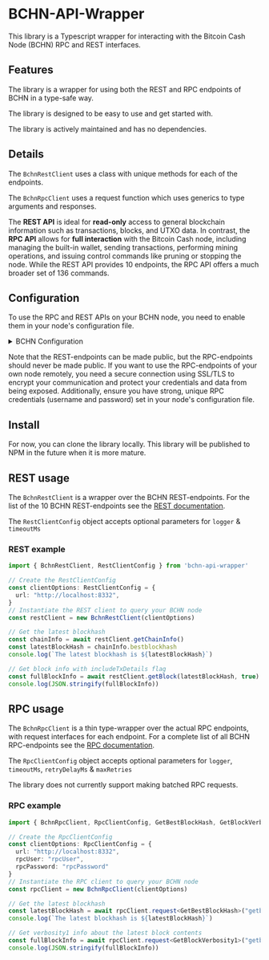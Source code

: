 # BCHN-API-Wrapper 

This library is a Typescript wrapper for interacting with the Bitcoin Cash Node (BCHN) RPC and REST interfaces. 

## Features

The library is a wrapper for using both the REST and RPC endpoints of BCHN in a type-safe way.

The library is designed to be easy to use and get started with.

The library is actively maintained and has no dependencies.

## Details

The `BchnRestClient` uses a class with unique methods for each of the endpoints.

The `BchnRpcClient` uses a request function which uses generics to type arguments and responses.

The **REST API** is ideal for **read-only** access to general blockchain information such as transactions, blocks, and UTXO data. In contrast, the **RPC API** allows for **full interaction** with the Bitcoin Cash node, including managing the built-in wallet, sending transactions, performing mining operations, and issuing control commands like pruning or stopping the node. While the REST API provides 10 endpoints, the RPC API offers a much broader set of 136 commands.

## Configuration

To use the RPC and REST APIs on your BCHN node, you need to enable them in your node's configuration file.

<details>
  <summary>BCHN Configuration</summary>
  In the BCHN `.conf` file add the following settings:

  ```
    server=1
    rest=1
    rpcuser=rpcuser
    rpcpassword=rpcpassword
    rpcallowip=127.0.0.1
    rpcport=8332
  ```

  To learn more about the `.conf` settings, see the [official documentation](https://docs.bitcoincashnode.org/doc/bitcoin-conf/).
</details>

Note that the REST-endpoints can be made public, but the RPC-endpoints should never be made public. If you want to use the RPC-endpoints of your own node remotely, you need a secure connection using SSL/TLS to encrypt your communication and protect your credentials and data from being exposed. Additionally, ensure you have strong, unique RPC credentials (username and password) set in your node's configuration file.

## Install

For now, you can clone the library locally.
This library will be published to NPM in the future when it is more mature.

## REST usage

The `BchnRestClient` is a wrapper over the BCHN REST-endpoints. For the list of the 10 BCHN REST-endpoints see the [REST documentation](https://docs.bitcoincashnode.org/doc/REST-interface/).

The `RestClientConfig` object accepts optional parameters for `logger` & `timeoutMs`

### REST example

```ts
import { BchnRestClient, RestClientConfig } from 'bchn-api-wrapper'

// Create the RestClientConfig
const clientOptions: RestClientConfig = {
  url: "http://localhost:8332",
}
// Instantiate the REST client to query your BCHN node
const restClient = new BchnRestClient(clientOptions)

// Get the latest blockhash
const chainInfo = await restClient.getChainInfo()
const latestBlockHash = chainInfo.bestblockhash
console.log(`The latest blockhash is ${latestBlockHash}`)

// Get block info with includeTxDetails flag
const fullBlockInfo = await restClient.getBlock(latestBlockHash, true)
console.log(JSON.stringify(fullBlockInfo))
```

## RPC usage

The `BchnRpcClient` is a thin type-wrapper over the actual RPC endpoints, with request interfaces for each endpoint. For a complete list of all BCHN RPC-endpoints see the [RPC documentation](https://docs.bitcoincashnode.org/doc/json-rpc/).

The `RpcClientConfig` object accepts optional parameters for `logger`, `timeoutMs`, `retryDelayMs` & `maxRetries`

The library does not currently support making batched RPC requests.

### RPC example

```ts
import { BchnRpcClient, RpcClientConfig, GetBestBlockHash, GetBlockVerbosity1 } from 'bchn-api-wrapper'

// Create the RpcClientConfig
const clientOptions: RpcClientConfig = {
  url: "http://localhost:8332",
  rpcUser: "rpcUser",
  rpcPassword: "rpcPassword"
}
// Instantiate the RPC client to query your BCHN node
const rpcClient = new BchnRpcClient(clientOptions)

// Get the latest blockhash
const latestBlockHash = await rpcClient.request<GetBestBlockHash>("getbestblockhash")
console.log(`The latest blockhash is ${latestBlockHash}`)

// Get verbosity1 info about the latest block contents
const fullBlockInfo = await rpcClient.request<GetBlockVerbosity1>("getblock", latestBlockHash, 1)
console.log(JSON.stringify(fullBlockInfo))
```
